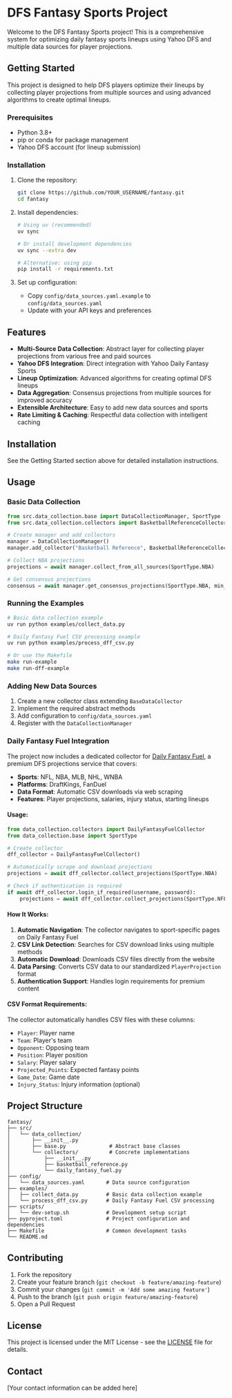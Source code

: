 # DFS Fantasy Sports Project

Welcome to the DFS Fantasy Sports project! This is a comprehensive system for optimizing daily fantasy sports lineups using Yahoo DFS and multiple data sources for player projections.

## Getting Started

This project is designed to help DFS players optimize their lineups by collecting player projections from multiple sources and using advanced algorithms to create optimal lineups.

### Prerequisites

- Python 3.8+
- pip or conda for package management
- Yahoo DFS account (for lineup submission)

### Installation

1. Clone the repository:
   ```bash
   git clone https://github.com/YOUR_USERNAME/fantasy.git
   cd fantasy
   ```

2. Install dependencies:
   ```bash
   # Using uv (recommended)
   uv sync
   
   # Or install development dependencies
   uv sync --extra dev
   
   # Alternative: using pip
   pip install -r requirements.txt
   ```

3. Set up configuration:
   - Copy `config/data_sources.yaml.example` to `config/data_sources.yaml`
   - Update with your API keys and preferences

## Features

- **Multi-Source Data Collection**: Abstract layer for collecting player projections from various free and paid sources
- **Yahoo DFS Integration**: Direct integration with Yahoo Daily Fantasy Sports
- **Lineup Optimization**: Advanced algorithms for creating optimal DFS lineups
- **Data Aggregation**: Consensus projections from multiple sources for improved accuracy
- **Extensible Architecture**: Easy to add new data sources and sports
- **Rate Limiting & Caching**: Respectful data collection with intelligent caching

## Installation

See the Getting Started section above for detailed installation instructions.

## Usage

### Basic Data Collection

```python
from src.data_collection.base import DataCollectionManager, SportType
from src.data_collection.collectors import BasketballReferenceCollector

# Create manager and add collectors
manager = DataCollectionManager()
manager.add_collector("Basketball Reference", BasketballReferenceCollector())

# Collect NBA projections
projections = await manager.collect_from_all_sources(SportType.NBA)

# Get consensus projections
consensus = await manager.get_consensus_projections(SportType.NBA, min_sources=2)
```

### Running the Examples

```bash
# Basic data collection example
uv run python examples/collect_data.py

# Daily Fantasy Fuel CSV processing example
uv run python examples/process_dff_csv.py

# Or use the Makefile
make run-example
make run-dff-example
```

### Adding New Data Sources

1. Create a new collector class extending `BaseDataCollector`
2. Implement the required abstract methods
3. Add configuration to `config/data_sources.yaml`
4. Register with the `DataCollectionManager`

### Daily Fantasy Fuel Integration

The project now includes a dedicated collector for [Daily Fantasy Fuel](https://www.dailyfantasyfuel.com/), a premium DFS projections service that covers:

- **Sports**: NFL, NBA, MLB, NHL, WNBA
- **Platforms**: DraftKings, FanDuel
- **Data Format**: Automatic CSV downloads via web scraping
- **Features**: Player projections, salaries, injury status, starting lineups

#### Usage:

```python
from data_collection.collectors import DailyFantasyFuelCollector
from data_collection.base import SportType

# Create collector
dff_collector = DailyFantasyFuelCollector()

# Automatically scrape and download projections
projections = await dff_collector.collect_projections(SportType.NBA)

# Check if authentication is required
if await dff_collector.login_if_required(username, password):
    projections = await dff_collector.collect_projections(SportType.NFL)
```

#### How It Works:

1. **Automatic Navigation**: The collector navigates to sport-specific pages on Daily Fantasy Fuel
2. **CSV Link Detection**: Searches for CSV download links using multiple methods
3. **Automatic Download**: Downloads CSV files directly from the website
4. **Data Parsing**: Converts CSV data to our standardized `PlayerProjection` format
5. **Authentication Support**: Handles login requirements for premium content

#### CSV Format Requirements:

The collector automatically handles CSV files with these columns:
- `Player`: Player name
- `Team`: Player's team
- `Opponent`: Opposing team
- `Position`: Player position
- `Salary`: Player salary
- `Projected_Points`: Expected fantasy points
- `Game_Date`: Game date
- `Injury_Status`: Injury information (optional)

## Project Structure

```
fantasy/
├── src/
│   └── data_collection/
│       ├── __init__.py
│       ├── base.py              # Abstract base classes
│       └── collectors/          # Concrete implementations
│           ├── __init__.py
│           ├── basketball_reference.py
│           └── daily_fantasy_fuel.py
├── config/
│   └── data_sources.yaml       # Data source configuration
├── examples/
│   ├── collect_data.py         # Basic data collection example
│   └── process_dff_csv.py      # Daily Fantasy Fuel CSV processing
├── scripts/
│   └── dev-setup.sh            # Development setup script
├── pyproject.toml              # Project configuration and dependencies
├── Makefile                    # Common development tasks
└── README.md
```

## Contributing

1. Fork the repository
2. Create your feature branch (`git checkout -b feature/amazing-feature`)
3. Commit your changes (`git commit -m 'Add some amazing feature'`)
4. Push to the branch (`git push origin feature/amazing-feature`)
5. Open a Pull Request

## License

This project is licensed under the MIT License - see the [LICENSE](LICENSE) file for details.

## Contact

[Your contact information can be added here] 